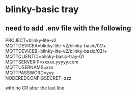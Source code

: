 # blinky-basic tray
## need to add .env file with the following
PROJECT=blinky-lite-v2   
MQTTDEVICEA=blinky-lite-v2/blinky-basic/01/+  
MQTTDEVICEB=blinky-lite-v2/blinky-basic/02/+  
MQTTCLIENTID=blinky-basic-tray-01  
MQTTSERVERIP=xxxxx.yyyyy.com  
MQTTUSERNAME=xxx  
MQTTPASSWORD=yyy  
NODEREDCONFIGSECRET=zzz  

with no CR after the last line

